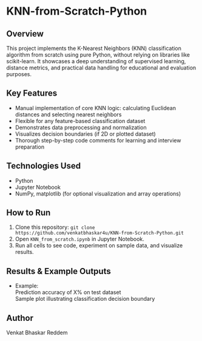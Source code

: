 # KNN-from-Scratch-Python

## Overview
This project implements the K-Nearest Neighbors (KNN) classification algorithm from scratch using pure Python, without relying on libraries like scikit-learn. It showcases a deep understanding of supervised learning, distance metrics, and practical data handling for educational and evaluation purposes.

## Key Features
- Manual implementation of core KNN logic: calculating Euclidean distances and selecting nearest neighbors
- Flexible for any feature-based classification dataset
- Demonstrates data preprocessing and normalization
- Visualizes decision boundaries (if 2D or plotted dataset)
- Thorough step-by-step code comments for learning and interview preparation

## Technologies Used
- Python
- Jupyter Notebook
- NumPy, matplotlib (for optional visualization and array operations)

## How to Run
1. Clone this repository: `git clone https://github.com/venkatbhaskar4u/KNN-from-Scratch-Python.git`
2. Open `KNN_from_scratch.ipynb` in Jupyter Notebook.
3. Run all cells to see code, experiment on sample data, and visualize results.

## Results & Example Outputs
- Example:  
Prediction accuracy of X% on test dataset  
Sample plot illustrating classification decision boundary

## Author
Venkat Bhaskar Reddem
